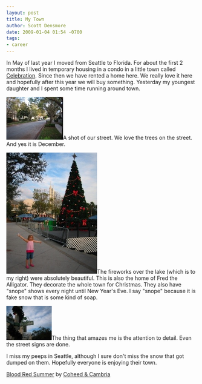 ```yaml
---
layout: post
title: My Town
author: Scott Densmore
date: 2009-01-04 01:54 -0700
tags:
- career
---
```


In May of last year I moved from Seattle to Florida. For about the first 2 months I lived in temporary housing in a condo in a little town called [Celebration](http://en.wikipedia.org/wiki/Celebration,_Florida). Since then we have rented a home here. We really love it here and hopefully after this year we will buy something. Yesterday my youngest daughter and I spent some time running around town.

![Our Street in December](/assets/img/our-street-december.jpg)A shot of our street. We love the trees on the street. And yes it is December.

![Fireworks](/assets/img/fireworks.jpg)The fireworks over the lake (which is to my right) were absolutely beautiful. This is also the home of Fred the Alligator. They decorate the whole town for Christmas. They also have "snope" shows every night until New Year's Eve. I say "snope" because it is fake snow that is some kind of soap.

![Attention to detail](/assets/img/attention-to-detail.jpg)The thing that amazes me is the attention to detail. Even the street signs are done.  

I miss my peeps in Seattle, although I sure don't miss the snow that got dumped on them. Hopefully everyone is enjoying their town.

[Blood Red Summer](http://www.last.fm/music/Coheed+%26+Cambria/_/Blood+Red+Summer) by [Coheed & Cambria](http://www.last.fm/music/Coheed+%26+Cambria)
